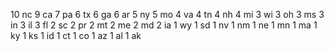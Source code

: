 10 nc
9 ca
7 pa
6 tx
6 ga
6 ar
5 ny
5 mo
4 va
4 tn
4 nh
4 mi
3 wi
3 oh
3 ms
3 in
3 il
3 fl
2 sc
2 pr
2 mt
2 me
2 md
2 ia
1 wy
1 sd
1 nv
1 nm
1 ne
1 mn
1 ma
1 ky
1 ks
1 id
1 ct
1 co
1 az
1 al
1 ak